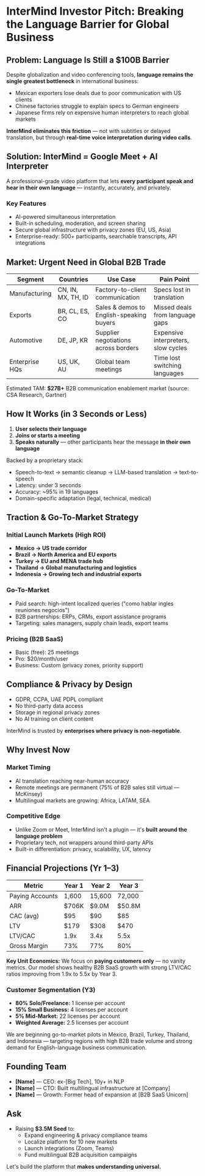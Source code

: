 # InterMind Investor Pitch: Breaking the Language Barrier for Global Business <Badge type="success" text="updated" />

## Problem: Language Is Still a $100B Barrier

Despite globalization and video conferencing tools, **language remains the single greatest bottleneck** in international business:

- Mexican exporters lose deals due to poor communication with US clients
- Chinese factories struggle to explain specs to German engineers
- Japanese firms rely on expensive human interpreters to reach global markets

**InterMind eliminates this friction** — not with subtitles or delayed translation, but through **real-time voice interpretation during video calls**.

## Solution: InterMind = Google Meet + AI Interpreter

A professional-grade video platform that lets **every participant speak and hear in their own language** — instantly, accurately, and privately.

### Key Features

- AI-powered simultaneous interpretation
- Built-in scheduling, moderation, and screen sharing
- Secure global infrastructure with privacy zones (EU, US, Asia)
- Enterprise-ready: 500+ participants, searchable transcripts, API integrations

## Market: Urgent Need in Global B2B Trade

| Segment        | Countries          | Use Case                                 | Pain Point                          |
| -------------- | ------------------ | ---------------------------------------- | ----------------------------------- |
| Manufacturing  | CN, IN, MX, TH, ID | Factory-to-client communication          | Specs lost in translation           |
| Exports        | BR, CL, ES, CO     | Sales & demos to English-speaking buyers | Missed deals from language gaps     |
| Automotive     | DE, JP, KR         | Supplier negotiations across borders     | Expensive interpreters, slow cycles |
| Enterprise HQs | US, UK, AU         | Global team meetings                     | Time lost switching languages       |

Estimated TAM: **$27B+** B2B communication enablement market (source: CSA Research, Gartner)

## How It Works (in 3 Seconds or Less)

1. **User selects their language**
2. **Joins or starts a meeting**
3. **Speaks naturally** — other participants hear the message **in their own language**

Backed by a proprietary stack:

- Speech-to-text → semantic cleanup → LLM-based translation → text-to-speech
- Latency: under 3 seconds
- Accuracy: ~95% in 19 languages
- Domain-specific adaptation (legal, technical, medical)

## Traction & Go-To-Market Strategy

### Initial Launch Markets (High ROI)

- **Mexico → US trade corridor**
- **Brazil → North America and EU exports**
- **Turkey → EU and MENA trade hub**
- **Thailand → Global manufacturing and logistics**
- **Indonesia → Growing tech and industrial exports**

### Go-To-Market

- Paid search: high-intent localized queries ("como hablar ingles reuniones negocios")
- B2B partnerships: ERPs, CRMs, export assistance programs
- Targeting: sales managers, supply chain leads, export teams

### Pricing (B2B SaaS)

- Basic (free): 25 meetings
- Pro: $20/month/user
- Business: Custom (privacy zones, priority support)

## Compliance & Privacy by Design

- GDPR, CCPA, UAE PDPL compliant
- No third-party data access
- Storage in regional privacy zones
- No AI training on client content

InterMind is trusted by **enterprises where privacy is non-negotiable**.

## Why Invest Now

### Market Timing

- AI translation reaching near-human accuracy
- Remote meetings are permanent (75% of B2B sales still virtual — McKinsey)
- Multilingual markets are growing: Africa, LATAM, SEA

### Competitive Edge

- Unlike Zoom or Meet, InterMind isn't a plugin — it's **built around the language problem**
- Proprietary tech, not wrappers around third-party APIs
- Built-in differentiation: privacy, scalability, UX, latency

## Financial Projections (Yr 1–3)

| Metric          | Year 1 | Year 2 | Year 3 |
| --------------- | ------ | ------ | ------ |
| Paying Accounts | 1,600  | 15,600 | 72,000 |
| ARR             | $706K  | $9.0M  | $50.8M |
| CAC (avg)       | $95    | $90    | $85    |
| LTV             | $179   | $308   | $470   |
| LTV/CAC         | 1.9x   | 3.4x   | 5.5x   |
| Gross Margin    | 73%    | 77%    | 80%    |

**Key Unit Economics:** We focus on **paying customers only** — no vanity metrics. Our model shows healthy B2B SaaS growth with strong LTV/CAC ratios improving from 1.9x to 5.5x by Year 3.

### Customer Segmentation (Y3)

- **80% Solo/Freelance:** 1 license per account
- **15% Small Business:** 4 licenses per account
- **5% Mid-Market:** 22 licenses per account
- **Weighted Average:** 2.5 licenses per account

We are beginning go-to-market pilots in Mexico, Brazil, Turkey, Thailand, and Indonesia — targeting regions with high B2B trade volume and strong demand for English-language business communication.

## Founding Team

- **[Name]** — CEO: ex-[Big Tech], 10y+ in NLP
- **[Name]** — CTO: Built multilingual infrastructure at [Company]
- **[Name]** — Growth: Former head of expansion at [B2B SaaS Unicorn]

## Ask

- Raising **$3.5M Seed** to:
  - Expand engineering & privacy compliance teams
  - Localize platform for 10 new markets
  - Launch integrations (Zoom, Teams)
  - Fund multilingual B2B acquisition campaigns

Let's build the platform that **makes understanding universal.**

